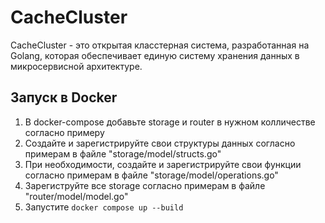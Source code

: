 # CacheCluster

CacheCluster - это открытая класстерная система, разработанная на Golang, которая обеспечивает единую систему хранения данных в микросервисной архитектуре.
## Запуск в Docker
1. В docker-compose добавьте storage и router в нужном колличестве согласно примеру
2. Создайте и зарегистрируйте свои структуры данных согласно примерам в файле "storage/model/structs.go"
3. При необходимости, создайте и зарегистрируйте свои функции согласно примерам в файле "storage/model/operations.go"
4. Зарегиструйте все storage согласно примерам в файле "router/model/model.go"
5. Запустите `docker compose up --build`
